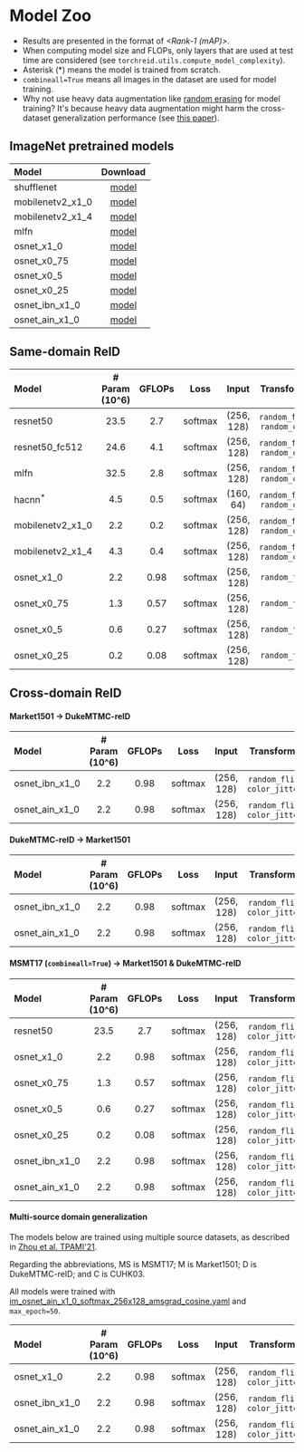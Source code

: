 # Model Zoo

- Results are presented in the format of *<Rank-1 (mAP)>*.
- When computing model size and FLOPs, only layers that are used at test time are considered (see `torchreid.utils.compute_model_complexity`).
- Asterisk (\*) means the model is trained from scratch.
- `combineall=True` means all images in the dataset are used for model training.
- Why not use heavy data augmentation like [random erasing](https://arxiv.org/abs/1708.04896) for model training? It's because heavy data augmentation might harm the cross-dataset generalization performance (see [this paper](https://arxiv.org/abs/1708.04896)).


## ImageNet pretrained models


| Model | Download |
| :--- | :---: |
| shufflenet | [model](https://drive.google.com/file/d/1RFnYcHK1TM-yt3yLsNecaKCoFO4Yb6a-/view?usp=sharing) |
| mobilenetv2_x1_0 | [model](https://drive.google.com/file/d/1K7_CZE_L_Tf-BRY6_vVm0G-0ZKjVWh3R/view?usp=sharing) |
| mobilenetv2_x1_4 | [model](https://drive.google.com/file/d/10c0ToIGIVI0QZTx284nJe8QfSJl5bIta/view?usp=sharing) |
| mlfn | [model](https://drive.google.com/file/d/1PP8Eygct5OF4YItYRfA3qypYY9xiqHuV/view?usp=sharing) |
| osnet_x1_0 | [model](https://drive.google.com/file/d/1LaG1EJpHrxdAxKnSCJ_i0u-nbxSAeiFY/view?usp=sharing) |
| osnet_x0_75 | [model](https://drive.google.com/file/d/1uwA9fElHOk3ZogwbeY5GkLI6QPTX70Hq/view?usp=sharing) |
| osnet_x0_5 | [model](https://drive.google.com/file/d/16DGLbZukvVYgINws8u8deSaOqjybZ83i/view?usp=sharing) |
| osnet_x0_25 | [model](https://drive.google.com/file/d/1rb8UN5ZzPKRc_xvtHlyDh-cSz88YX9hs/view?usp=sharing) |
| osnet_ibn_x1_0 | [model](https://drive.google.com/file/d/1sr90V6irlYYDd4_4ISU2iruoRG8J__6l/view?usp=sharing) |
| osnet_ain_x1_0 | [model](https://drive.google.com/file/d/1-CaioD9NaqbHK_kzSMW8VE4_3KcsRjEo/view?usp=sharing) |


## Same-domain ReID


| Model | # Param (10^6) | GFLOPs | Loss | Input | Transforms | Distance | market1501  | dukemtmcreid | msmt17 |
| :--- | :---: | :---: | :---: | :---: | :---: | :---: | :---: | :---: | :---: |
| resnet50 | 23.5 | 2.7 | softmax | (256, 128) | `random_flip`, `random_crop` | `euclidean` | [87.9 (70.4)](https://drive.google.com/file/d/1dUUZ4rHDWohmsQXCRe2C_HbYkzz94iBV/view?usp=sharing) | [78.3 (58.9)](https://drive.google.com/file/d/17ymnLglnc64NRvGOitY3BqMRS9UWd1wg/view?usp=sharing) | [63.2 (33.9)](https://drive.google.com/file/d/1ep7RypVDOthCRIAqDnn4_N-UhkkFHJsj/view?usp=sharing) |
| resnet50_fc512 | 24.6 | 4.1 | softmax | (256, 128) | `random_flip`, `random_crop` | `euclidean` | [90.8 (75.3)](https://drive.google.com/file/d/1kv8l5laX_YCdIGVCetjlNdzKIA3NvsSt/view?usp=sharing) | [81.0 (64.0)](https://drive.google.com/file/d/13QN8Mp3XH81GK4BPGXobKHKyTGH50Rtx/view?usp=sharing) | [69.6 (38.4)](https://drive.google.com/file/d/1fDJLcz4O5wxNSUvImIIjoaIF9u1Rwaud/view?usp=sharing) |
| mlfn | 32.5 | 2.8 | softmax | (256, 128) | `random_flip`, `random_crop` | `euclidean` | [90.1 (74.3)](https://drive.google.com/file/d/1wXcvhA_b1kpDfrt9s2Pma-MHxtj9pmvS/view?usp=sharing) | [81.1 (63.2)](https://drive.google.com/file/d/1rExgrTNb0VCIcOnXfMsbwSUW1h2L1Bum/view?usp=sharing) | [66.4 (37.2)](https://drive.google.com/file/d/18JzsZlJb3Wm7irCbZbZ07TN4IFKvR6p-/view?usp=sharing) |
| hacnn<sup>*</sup> | 4.5 | 0.5 | softmax | (160, 64) | `random_flip`, `random_crop` | `euclidean` | [90.9 (75.6)](https://drive.google.com/file/d/1LRKIQduThwGxMDQMiVkTScBwR7WidmYF/view?usp=sharing) | [80.1 (63.2)](https://drive.google.com/file/d/1zNm6tP4ozFUCUQ7Sv1Z98EAJWXJEhtYH/view?usp=sharing) | [64.7 (37.2)](https://drive.google.com/file/d/1MsKRtPM5WJ3_Tk2xC0aGOO7pM3VaFDNZ/view?usp=sharing) |
| mobilenetv2_x1_0 | 2.2 | 0.2 | softmax | (256, 128) | `random_flip`, `random_crop` | `euclidean` | [85.6 (67.3)](https://drive.google.com/file/d/18DgHC2ZJkjekVoqBWszD8_Xiikz-fewp/view?usp=sharing) | [74.2 (54.7)](https://drive.google.com/file/d/1q1WU2FETRJ3BXcpVtfJUuqq4z3psetds/view?usp=sharing) | [57.4 (29.3)](https://drive.google.com/file/d/1j50Hv14NOUAg7ZeB3frzfX-WYLi7SrhZ/view?usp=sharing) |
| mobilenetv2_x1_4 | 4.3 | 0.4 | softmax | (256, 128) | `random_flip`, `random_crop` | `euclidean` | [87.0 (68.5)](https://drive.google.com/file/d/1t6JCqphJG-fwwPVkRLmGGyEBhGOf2GO5/view?usp=sharing) | [76.2 (55.8)](https://drive.google.com/file/d/12uD5FeVqLg9-AFDju2L7SQxjmPb4zpBN/view?usp=sharing) | [60.1 (31.5)](https://drive.google.com/file/d/1ZY5P2Zgm-3RbDpbXM0kIBMPvspeNIbXz/view?usp=sharing) |
| osnet_x1_0 | 2.2 | 0.98 | softmax | (256, 128) | `random_flip` | `euclidean` | [94.2 (82.6)](https://drive.google.com/file/d/1vduhq5DpN2q1g4fYEZfPI17MJeh9qyrA/view?usp=sharing) | [87.0 (70.2)](https://drive.google.com/file/d/1QZO_4sNf4hdOKKKzKc-TZU9WW1v6zQbq/view?usp=sharing) | [74.9 (43.8)](https://drive.google.com/file/d/112EMUfBPYeYg70w-syK6V6Mx8-Qb9Q1M/view?usp=sharing) |
| osnet_x0_75 | 1.3 | 0.57 | softmax | (256, 128) | `random_flip` | `euclidean` | [93.7 (81.2)](https://drive.google.com/file/d/1ozRaDSQw_EQ8_93OUmjDbvLXw9TnfPer/view?usp=sharing) | [85.8 (69.8)](https://drive.google.com/file/d/1IE3KRaTPp4OUa6PGTFL_d5_KQSJbP0Or/view?usp=sharing) | [72.8 (41.4)](https://drive.google.com/file/d/1QEGO6WnJ-BmUzVPd3q9NoaO_GsPNlmWc/view?usp=sharing) |
| osnet_x0_5 | 0.6 | 0.27 | softmax | (256, 128) | `random_flip` | `euclidean` | [92.5 (79.8)](https://drive.google.com/file/d/1PLB9rgqrUM7blWrg4QlprCuPT7ILYGKT/view?usp=sharing) | [85.1 (67.4)](https://drive.google.com/file/d/1KoUVqmiST175hnkALg9XuTi1oYpqcyTu/view?usp=sharing) | [69.7 (37.5)](https://drive.google.com/file/d/1UT3AxIaDvS2PdxzZmbkLmjtiqq7AIKCv/view?usp=sharing) |
| osnet_x0_25 | 0.2 | 0.08 | softmax | (256, 128) | `random_flip` | `euclidean` | [91.2 (75.0)](https://drive.google.com/file/d/1z1UghYvOTtjx7kEoRfmqSMu-z62J6MAj/view?usp=sharing) | [82.0 (61.4)](https://drive.google.com/file/d/1eumrtiXT4NOspjyEV4j8cHmlOaaCGk5l/view?usp=sharing) | [61.4 (29.5)](https://drive.google.com/file/d/1sSwXSUlj4_tHZequ_iZ8w_Jh0VaRQMqF/view?usp=sharing) |


## Cross-domain ReID

#### Market1501 -> DukeMTMC-reID


| Model | # Param (10^6) | GFLOPs | Loss | Input | Transforms | Distance  | Rank-1 | Rank-5 | Rank-10 | mAP | Download |
| :--- | :---: | :---: | :---: | :---: |  :---: | :---: | :---: | :---: | :---: | :---: | :---: |
| osnet_ibn_x1_0 | 2.2 | 0.98  | softmax | (256, 128) | `random_flip`, `color_jitter` | `euclidean` | 48.5 | 62.3 | 67.4 | 26.7 | [model](https://drive.google.com/file/d/1uWW7_z_IcUmRNPqQOrEBdsvic94fWH37/view?usp=sharing) |
| osnet_ain_x1_0 | 2.2 | 0.98  | softmax | (256, 128) | `random_flip`, `color_jitter` | `cosine` | 52.4 | 66.1 | 71.2 | 30.5 | [model](https://drive.google.com/file/d/14bNFGm0FhwHEkEpYKqKiDWjLNhXywFAd/view?usp=sharing) |


#### DukeMTMC-reID -> Market1501


| Model | # Param (10^6) | GFLOPs | Loss | Input | Transforms | Distance  | Rank-1 | Rank-5 | Rank-10 | mAP | Download |
| :--- | :---: | :---: | :---: | :---: |  :---: | :---: | :---: | :---: | :---: | :---: | :---: |
| osnet_ibn_x1_0 | 2.2 | 0.98  | softmax | (256, 128) | `random_flip`, `color_jitter` | `euclidean` | 57.7 | 73.7 | 80.0 | 26.1 | [model](https://drive.google.com/file/d/1CNxL1IP0BjcE1TSttiVOID1VNipAjiF3/view?usp=sharing) |
| osnet_ain_x1_0 | 2.2 | 0.98  | softmax | (256, 128) | `random_flip`, `color_jitter` | `cosine` | 61.0 | 77.0 | 82.5 | 30.6 | [model](https://drive.google.com/file/d/1hypJvq8G04SOby6jvF337GEkg5K_bmCw/view?usp=sharing) |


#### MSMT17 (`combineall=True`) -> Market1501 & DukeMTMC-reID


| Model | # Param (10^6) | GFLOPs | Loss | Input | Transforms | Distance | msmt17 -> market1501 | msmt17 -> dukemtmcreid | Download |
| :--- | :---: | :---: | :---: | :---: |  :---: | :---: | :---: | :---: | :---: |
| resnet50 | 23.5 | 2.7 | softmax | (256, 128) | `random_flip`, `color_jitter` | `euclidean` | 46.3 (22.8) | 52.3 (32.1) | [model]() |
| osnet_x1_0 | 2.2 | 0.98 | softmax | (256, 128) | `random_flip`, `color_jitter` | `euclidean` | 66.6 (37.5) | 66.0 (45.3) | [model](https://drive.google.com/file/d/1IosIFlLiulGIjwW3H8uMRmx3MzPwf86x/view?usp=sharing) |
| osnet_x0_75 | 1.3 | 0.57 | softmax | (256, 128) | `random_flip`, `color_jitter` | `euclidean` | 63.6 (35.5) | 65.3 (44.5) | [model](https://drive.google.com/file/d/1fhjSS_7SUGCioIf2SWXaRGPqIY9j7-uw/view?usp=sharing) |
| osnet_x0_5 | 0.6 | 0.27 | softmax | (256, 128) | `random_flip`, `color_jitter` | `euclidean` | 64.3 (34.9) | 65.2 (43.3) | [model](https://drive.google.com/file/d/1DHgmb6XV4fwG3n-CnCM0zdL9nMsZ9_RF/view?usp=sharing) |
| osnet_x0_25 | 0.2 | 0.08 | softmax | (256, 128) | `random_flip`, `color_jitter` | `euclidean` | 59.9 (31.0) | 61.5 (39.6) | [model](https://drive.google.com/file/d/1Kkx2zW89jq_NETu4u42CFZTMVD5Hwm6e/view?usp=sharing) |
| osnet_ibn_x1_0 | 2.2 | 0.98 | softmax | (256, 128) | `random_flip`, `color_jitter` | `euclidean` | 66.5 (37.2) | 67.4 (45.6) | [model](https://drive.google.com/file/d/1q3Sj2ii34NlfxA4LvmHdWO_75NDRmECJ/view?usp=sharing) |
| osnet_ain_x1_0 | 2.2 | 0.98 | softmax | (256, 128) | `random_flip`, `color_jitter` | `cosine` | 70.1 (43.3) | 71.1 (52.7) | [model](https://drive.google.com/file/d/1SigwBE6mPdqiJMqhuIY4aqC7--5CsMal/view?usp=sharing) |


#### Multi-source domain generalization

The models below are trained using multiple source datasets, as described in [Zhou et al. TPAMI'21](https://arxiv.org/abs/1910.06827).

Regarding the abbreviations, MS is MSMT17; M is Market1501; D is DukeMTMC-reID; and C is CUHK03.

All models were trained with [im_osnet_ain_x1_0_softmax_256x128_amsgrad_cosine.yaml](https://github.com/KaiyangZhou/deep-person-reid/blob/master/configs/im_osnet_ain_x1_0_softmax_256x128_amsgrad_cosine.yaml) and `max_epoch=50`.

| Model | # Param (10^6) | GFLOPs | Loss | Input | Transforms | Distance | MS+D+C->M | MS+M+C->D | MS+D+M->C |D+M+C->MS |
| :--- | :---: | :---: | :---: | :---: |  :---: | :---: | :---: | :---: | :---: | :---: |
| osnet_x1_0 | 2.2 | 0.98 | softmax | (256, 128) | `random_flip`, `color_jitter` | `cosine` | [72.5 (44.2)](https://drive.google.com/file/d/1tuYY1vQXReEd8N8_npUkc7npPDDmjNCV/view?usp=sharing) | [65.2 (47.0)](https://drive.google.com/file/d/1UxUI4NsE108UCvcy3O1Ufe73nIVPKCiu/view?usp=sharing) | [23.9 (23.3)](https://drive.google.com/file/d/1kAA6qHJvbaJtyh1b39ZyEqWROwUgWIhl/view?usp=sharing) | [33.2 (12.6)](https://drive.google.com/file/d/1wAHuYVTzj8suOwqCNcEmu6YdbVnHDvA2/view?usp=sharing) |
| osnet_ibn_x1_0 | 2.2 | 0.98 | softmax | (256, 128) | `random_flip`, `color_jitter` | `cosine` | [73.0 (44.9)](https://drive.google.com/file/d/14sH6yZwuNHPTElVoEZ26zozOOZIej5Mf/view?usp=sharing) | [64.6 (45.7)](https://drive.google.com/file/d/1Sk-2SSwKAF8n1Z4p_Lm_pl0E6v2WlIBn/view?usp=sharing) | [25.7 (25.4)](https://drive.google.com/file/d/1actHP7byqWcK4eBE1ojnspSMdo7k2W4G/view?usp=sharing) | [39.8 (16.2)](https://drive.google.com/file/d/1BGOSdLdZgqHe2qFafatb-5sPY40JlYfp/view?usp=sharing) |
| osnet_ain_x1_0 | 2.2 | 0.98 | softmax | (256, 128) | `random_flip`, `color_jitter` | `cosine` | [73.3 (45.8)](https://drive.google.com/file/d/1nIrszJVYSHf3Ej8-j6DTFdWz8EnO42PB/view?usp=sharing) | [65.6 (47.2)](https://drive.google.com/file/d/1YjJ1ZprCmaKG6MH2P9nScB9FL_Utf9t1/view?usp=sharing) | [27.4 (27.1)](https://drive.google.com/file/d/1IxIg5P0cei3KPOJQ9ZRWDE_Mdrz01ha2/view?usp=sharing) | [40.2 (16.2)](https://drive.google.com/file/d/1KcoUKzLmsUoGHI7B6as_Z2fXL50gzexS/view?usp=sharing) |
